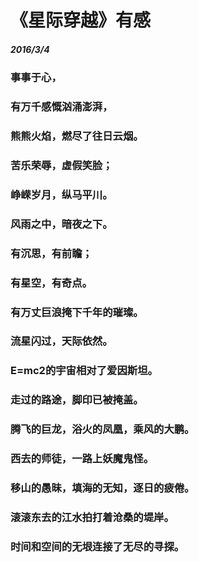 <style>
  .page-header>a{display:none;}
  .site-footer{display:none;}
</style>
# 《星际穿越》有感        
##### 2016/3/4
### 事事于心，
### 有万千感慨汹涌澎湃，
### 熊熊火焰，燃尽了往日云烟。
### 苦乐荣辱，虚假笑脸；
### 峥嵘岁月，纵马平川。
### 风雨之中，暗夜之下。
### 有沉思，有前瞻；
### 有星空，有奇点。
### 有万丈巨浪掩下千年的璀璨。
### 流星闪过，天际依然。
### E=mc2的宇宙相对了爱因斯坦。
### 走过的路途，脚印已被掩盖。
### 腾飞的巨龙，浴火的凤凰，乘风的大鹏。
### 西去的师徒，一路上妖魔鬼怪。
### 移山的愚昧，填海的无知，逐日的疲倦。
### 滚滚东去的江水拍打着沧桑的堤岸。
### 时间和空间的无垠连接了无尽的寻探。
